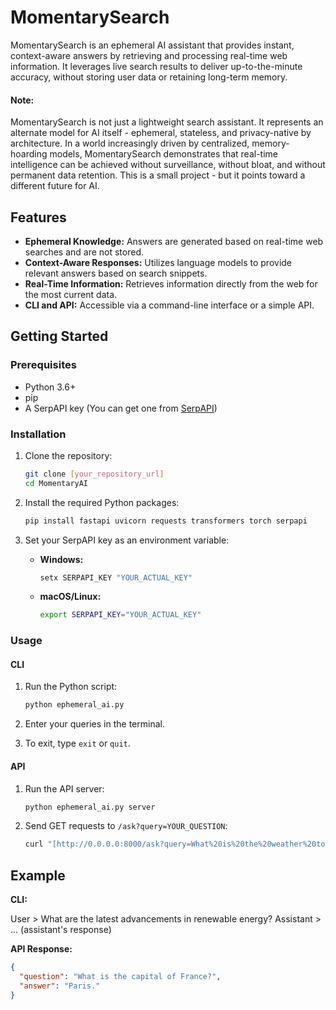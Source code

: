 # MomentarySearch

MomentarySearch is an ephemeral AI assistant that provides instant, context-aware answers by retrieving and processing real-time web information. It leverages live search results to deliver up-to-the-minute accuracy, without storing user data or retaining long-term memory.

#### Note:
MomentarySearch is not just a lightweight search assistant. It represents an alternate model for AI itself - ephemeral, stateless, and privacy-native by architecture. In a world increasingly driven by centralized, memory-hoarding models, MomentarySearch demonstrates that real-time intelligence can be achieved without surveillance, without bloat, and without permanent data retention. This is a small project - but it points toward a different future for AI.


## Features

* **Ephemeral Knowledge:** Answers are generated based on real-time web searches and are not stored.
* **Context-Aware Responses:** Utilizes language models to provide relevant answers based on search snippets.
* **Real-Time Information:** Retrieves information directly from the web for the most current data.
* **CLI and API:** Accessible via a command-line interface or a simple API.

## Getting Started

### Prerequisites

* Python 3.6+
* pip
* A SerpAPI key (You can get one from [SerpAPI](https://serpapi.com/))

### Installation

1.  Clone the repository:

    ```bash
    git clone [your_repository_url]
    cd MomentaryAI
    ```

2.  Install the required Python packages:

    ```bash
    pip install fastapi uvicorn requests transformers torch serpapi
    ```

3.  Set your SerpAPI key as an environment variable:

    * **Windows:**
        ```bash
        setx SERPAPI_KEY "YOUR_ACTUAL_KEY"
        ```
    * **macOS/Linux:**
        ```bash
        export SERPAPI_KEY="YOUR_ACTUAL_KEY"
        ```

### Usage

#### CLI

1.  Run the Python script:

    ```bash
    python ephemeral_ai.py
    ```

2.  Enter your queries in the terminal.

3.  To exit, type `exit` or `quit`.

#### API

1.  Run the API server:

    ```bash
    python ephemeral_ai.py server
    ```

2.  Send GET requests to `/ask?query=YOUR_QUESTION`:

    ```bash
    curl "[http://0.0.0.0:8000/ask?query=What%20is%20the%20weather%20today](http://0.0.0.0:8000/ask?query=What%20is%20the%20weather%20today)?"
    ```

## Example

**CLI:**

User > What are the latest advancements in renewable energy?
Assistant > ... (assistant's response)


**API Response:**

```json
{
  "question": "What is the capital of France?",
  "answer": "Paris."
}
